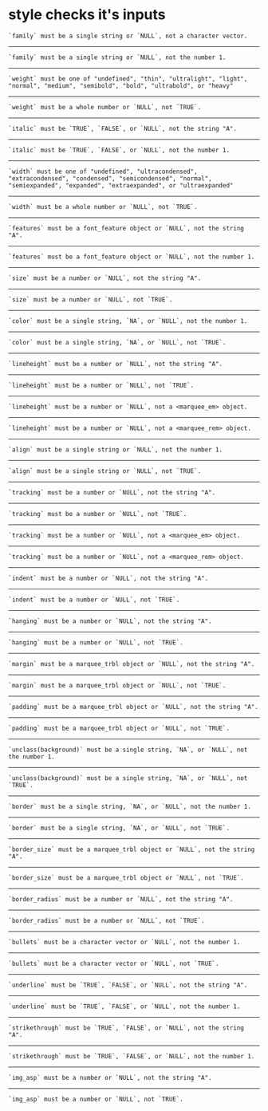 # style checks it's inputs

    `family` must be a single string or `NULL`, not a character vector.

---

    `family` must be a single string or `NULL`, not the number 1.

---

    `weight` must be one of "undefined", "thin", "ultralight", "light", "normal", "medium", "semibold", "bold", "ultrabold", or "heavy"

---

    `weight` must be a whole number or `NULL`, not `TRUE`.

---

    `italic` must be `TRUE`, `FALSE`, or `NULL`, not the string "A".

---

    `italic` must be `TRUE`, `FALSE`, or `NULL`, not the number 1.

---

    `width` must be one of "undefined", "ultracondensed", "extracondensed", "condensed", "semicondensed", "normal", "semiexpanded", "expanded", "extraexpanded", or "ultraexpanded"

---

    `width` must be a whole number or `NULL`, not `TRUE`.

---

    `features` must be a font_feature object or `NULL`, not the string "A".

---

    `features` must be a font_feature object or `NULL`, not the number 1.

---

    `size` must be a number or `NULL`, not the string "A".

---

    `size` must be a number or `NULL`, not `TRUE`.

---

    `color` must be a single string, `NA`, or `NULL`, not the number 1.

---

    `color` must be a single string, `NA`, or `NULL`, not `TRUE`.

---

    `lineheight` must be a number or `NULL`, not the string "A".

---

    `lineheight` must be a number or `NULL`, not `TRUE`.

---

    `lineheight` must be a number or `NULL`, not a <marquee_em> object.

---

    `lineheight` must be a number or `NULL`, not a <marquee_rem> object.

---

    `align` must be a single string or `NULL`, not the number 1.

---

    `align` must be a single string or `NULL`, not `TRUE`.

---

    `tracking` must be a number or `NULL`, not the string "A".

---

    `tracking` must be a number or `NULL`, not `TRUE`.

---

    `tracking` must be a number or `NULL`, not a <marquee_em> object.

---

    `tracking` must be a number or `NULL`, not a <marquee_rem> object.

---

    `indent` must be a number or `NULL`, not the string "A".

---

    `indent` must be a number or `NULL`, not `TRUE`.

---

    `hanging` must be a number or `NULL`, not the string "A".

---

    `hanging` must be a number or `NULL`, not `TRUE`.

---

    `margin` must be a marquee_trbl object or `NULL`, not the string "A".

---

    `margin` must be a marquee_trbl object or `NULL`, not `TRUE`.

---

    `padding` must be a marquee_trbl object or `NULL`, not the string "A".

---

    `padding` must be a marquee_trbl object or `NULL`, not `TRUE`.

---

    `unclass(background)` must be a single string, `NA`, or `NULL`, not the number 1.

---

    `unclass(background)` must be a single string, `NA`, or `NULL`, not `TRUE`.

---

    `border` must be a single string, `NA`, or `NULL`, not the number 1.

---

    `border` must be a single string, `NA`, or `NULL`, not `TRUE`.

---

    `border_size` must be a marquee_trbl object or `NULL`, not the string "A".

---

    `border_size` must be a marquee_trbl object or `NULL`, not `TRUE`.

---

    `border_radius` must be a number or `NULL`, not the string "A".

---

    `border_radius` must be a number or `NULL`, not `TRUE`.

---

    `bullets` must be a character vector or `NULL`, not the number 1.

---

    `bullets` must be a character vector or `NULL`, not `TRUE`.

---

    `underline` must be `TRUE`, `FALSE`, or `NULL`, not the string "A".

---

    `underline` must be `TRUE`, `FALSE`, or `NULL`, not the number 1.

---

    `strikethrough` must be `TRUE`, `FALSE`, or `NULL`, not the string "A".

---

    `strikethrough` must be `TRUE`, `FALSE`, or `NULL`, not the number 1.

---

    `img_asp` must be a number or `NULL`, not the string "A".

---

    `img_asp` must be a number or `NULL`, not `TRUE`.


